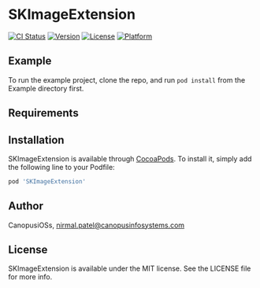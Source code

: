 # SKImageExtension

[![CI Status](https://img.shields.io/travis/CanopusiOSs/SKImageExtension.svg?style=flat)](https://travis-ci.org/CanopusiOSs/SKImageExtension)
[![Version](https://img.shields.io/cocoapods/v/SKImageExtension.svg?style=flat)](https://cocoapods.org/pods/SKImageExtension)
[![License](https://img.shields.io/cocoapods/l/SKImageExtension.svg?style=flat)](https://cocoapods.org/pods/SKImageExtension)
[![Platform](https://img.shields.io/cocoapods/p/SKImageExtension.svg?style=flat)](https://cocoapods.org/pods/SKImageExtension)

## Example

To run the example project, clone the repo, and run `pod install` from the Example directory first.

## Requirements

## Installation

SKImageExtension is available through [CocoaPods](https://cocoapods.org). To install
it, simply add the following line to your Podfile:

```ruby
pod 'SKImageExtension'
```

## Author

CanopusiOSs, nirmal.patel@canopusinfosystems.com

## License

SKImageExtension is available under the MIT license. See the LICENSE file for more info.
